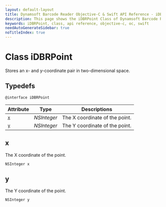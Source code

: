 ```yaml
---
layout: default-layout
title: Dynamsoft Barcode Reader Objective-C & Swift API Reference - iDBRPoint Class
description: This page shows the iDBRPoint Class of Dynamsoft Barcode Reader for iOS SDK.
keywords: iDBRPoint, class, api reference, objective-c, oc, swift
needAutoGenerateSidebar: true
noTitleIndex: true
---
```



# Class iDBRPoint

Stores an x- and y-coordinate pair in two-dimensional space.

## Typedefs

```objc
@interface iDBRPoint
```

| Attribute | Type | Descriptions |
|---------- | ---- | ------------ |
| [`x`](#x) | *NSInteger* | The X coordinate of the point. |
| [`y`](#y) | *NSInteger* | The Y coordinate of the point. |

## x

The X coordinate of the point.

```objc
NSInteger x
```

## y

The Y coordinate of the point.

```objc
NSInteger y
```

